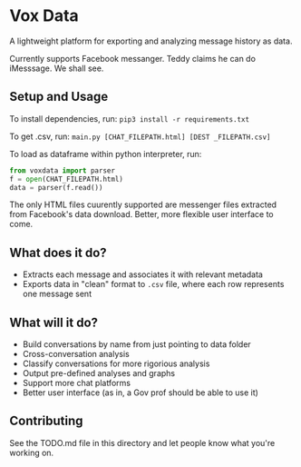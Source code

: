 # Vox Data 

A lightweight platform for exporting and analyzing message history as data. 

Currently supports Facebook messanger. Teddy claims he can do iMesssage. We shall see. 

## Setup and Usage
To install dependencies, run: `pip3 install -r requirements.txt`

To get .csv, run: `main.py [CHAT_FILEPATH.html] [DEST _FILEPATH.csv]`

To load as dataframe within python interpreter, run: 
```python
from voxdata import parser
f = open(CHAT_FILEPATH.html)
data = parser(f.read())
```

The only HTML files cuurently supported are messenger files extracted from Facebook's data download. Better, more flexible user interface to come.

## What does it do?

* Extracts each message and associates it with relevant metadata
* Exports data in "clean" format to `.csv` file, where each row represents one message sent 

## What will it do?
* Build conversations by name from just pointing to data folder 
* Cross-conversation analysis 
* Classify conversations for more rigorious analysis
* Output pre-defined analyses and graphs 
* Support more chat platforms
* Better user interface (as in, a Gov prof should be able to use it)

## Contributing 
See the TODO.md file in this directory and let people know what you're working on. 

